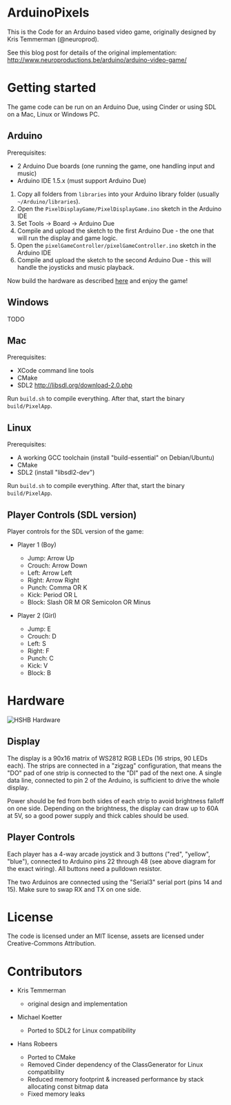 ArduinoPixels
=============

This is the Code for an Arduino based video game, originally designed by 
Kris Temmerman (@neuroprod).

See this blog post for details of the original implementation:
http://www.neuroproductions.be/arduino/arduino-video-game/

Getting started
===============

The game code can be run on an Arduino Due, using Cinder or using SDL on a Mac, Linux or Windows PC.

Arduino
-------

Prerequisites:

- 2 Arduino Due boards (one running the game, one handling input and music)
- Arduino IDE 1.5.x (must support Arduino Due)


1. Copy all folders from `libraries` into your Arduino library folder (usually `~/Arduino/libraries`).
2. Open the `PixelDisplayGame/PixelDisplayGame.ino` sketch in the Arduino IDE
3. Set Tools -> Board -> Arduino Due
4. Compile and upload the sketch to the first Arduino Due - the one that will run the display and game logic.
5. Open the `pixelGameController/pixelGameController.ino` sketch in the Arduino IDE
6. Compile and upload the sketch to the second Arduino Due - this will handle the joysticks and music playback.

Now build the hardware as described [here](#hardware) and enjoy the game!

Windows
-------

TODO

Mac
---

Prerequisites:

- XCode command line tools
- CMake
- SDL2 http://libsdl.org/download-2.0.php

Run `build.sh` to compile everything. After that, start the binary `build/PixelApp`.

Linux
-----

Prerequisites:

- A working GCC toolchain (install "build-essential" on Debian/Ubuntu)
- CMake
- SDL2 (install "libsdl2-dev")

Run `build.sh` to compile everything. After that, start the binary `build/PixelApp`.

Player Controls (SDL version)
-----------------------------

Player controls for the SDL version of the game:

- Player 1 (Boy)
    + Jump:     Arrow Up
    + Crouch:   Arrow Down
    + Left:     Arrow Left
    + Right:    Arrow Right
    + Punch:    Comma OR K
    + Kick:     Period OR L
    + Block:    Slash OR M OR Semicolon OR Minus

- Player 2 (Girl)
    + Jump:     E
    + Crouch:   D
    + Left:     S
    + Right:    F
    + Punch:    C
    + Kick:     V
    + Block:    B


Hardware
========

![HSHB Hardware](assets/hshb_hardware.png)

Display
-------

The display is a 90x16 matrix of WS2812 RGB LEDs (16 strips, 90 LEDs each).
The strips are connected in a "zigzag" configuration, that means the "DO" pad of one strip is connected to the "DI" pad of the next one. A single data line, connected to pin 2 of the Arduino, is sufficient to drive the whole display.

Power should be fed from both sides of each strip to avoid brightness falloff on one side. Depending on the brightness, the display can draw up to 60A at 5V, so a good power supply and thick cables should be used.

Player Controls
---------------

Each player has a 4-way arcade joystick and 3 buttons ("red", "yellow", "blue"), connected to Arduino pins 22 through 48 (see above diagram for the exact wiring).  All buttons need a pulldown resistor.

The two Arduinos are connected using the "Serial3" serial port (pins 14 and 15). Make sure to swap RX and TX on one side.

License
=======

The code is licensed under an MIT license, assets are licensed under Creative-Commons Attribution.

Contributors
============

- Kris Temmerman
	+ original design and implementation

- Michael Koetter 
	+ Ported to SDL2 for Linux compatibility

- Hans Robeers 
	+ Ported to CMake
	+ Removed Cinder dependency of the ClassGenerator for Linux compatibility
	+ Reduced memory footprint & increased performance by stack allocating const bitmap data
	+ Fixed memory leaks
